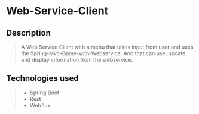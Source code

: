 # Web-Service-Client

## Description

> A Web Service Client with a menu that takes input from user and uses the Spring-Mvc-Game-with-Webservice. And that can use, update and display information from the webservice.

## Technologies used

> - Spring Boot
> - Rest
> - Webflux
